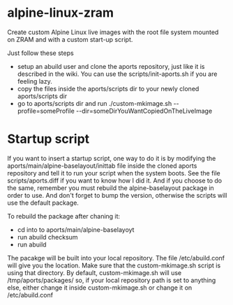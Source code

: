# alpine-linux-zram
Create custom Alpine Linux live images with the root file system mounted on ZRAM and with a custom start-up script.

Just follow these steps
- setup an abuild user and clone the aports repository, just like it is described in the wiki. You can use the scripts/init-aports.sh if you are feeling lazy.
- copy the files inside the aports/scripts dir to your newly cloned aports/scripts dir
- go to aports/scripts dir and run ./custom-mkimage.sh --profile=someProfile --dir=someDirYouWantCopiedOnTheLiveImage

# Startup script
If you want to insert a startup script, one way to do it is by modifying the aports/main/alpine-baselayout/inittab file inside the cloned aports repository and tell it to run your script when the system boots. See the file scripts/aports.diff if you want to know how I did it. And if you choose to do the same, remember you must rebuild the alpine-baselayout package in order to use. And don't forget to bump the version, otherwise the scripts will use the default package.

To rebuild the package after chaning it:
- cd into to aports/main/alpine-baselayoyt
- run abuild checksum
- run abuild

The pacakge will be built into your local repository. The file /etc/abuild.conf will give you the location. Make sure that the custom-mkimage.sh script is using that directory. By default, custom-mkimage.sh will use /tmp/aports/packages/ so, if your local repository path is set to anything else, either change it inside custom-mkimage.sh or change it on /etc/abuild.conf

